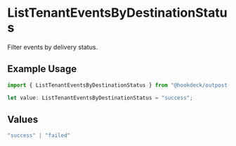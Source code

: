 # ListTenantEventsByDestinationStatus

Filter events by delivery status.

## Example Usage

```typescript
import { ListTenantEventsByDestinationStatus } from "@hookdeck/outpost-sdk/models/operations";

let value: ListTenantEventsByDestinationStatus = "success";
```

## Values

```typescript
"success" | "failed"
```